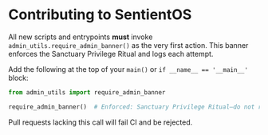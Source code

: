 # Contributing to SentientOS

All new scripts and entrypoints **must** invoke `admin_utils.require_admin_banner()` as the very first action. This banner enforces the Sanctuary Privilege Ritual and logs each attempt.

Add the following at the top of your `main()` or `if __name__ == '__main__'` block:

```python
from admin_utils import require_admin_banner

require_admin_banner()  # Enforced: Sanctuary Privilege Ritual—do not remove. See doctrine.
```

Pull requests lacking this call will fail CI and be rejected.
